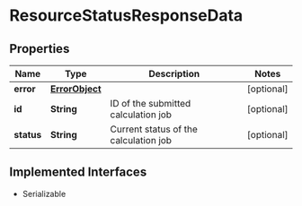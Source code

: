 

# ResourceStatusResponseData


## Properties

Name | Type | Description | Notes
------------ | ------------- | ------------- | -------------
**error** | [**ErrorObject**](ErrorObject.md) |  |  [optional]
**id** | **String** | ID of the submitted calculation job |  [optional]
**status** | **String** | Current status of the calculation job |  [optional]


## Implemented Interfaces

* Serializable


